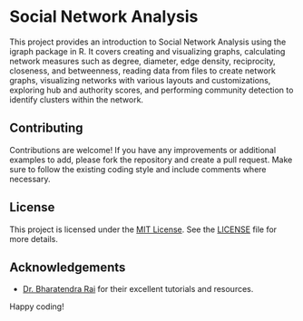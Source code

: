 # Social Network Analysis

This project provides an introduction to Social Network Analysis using the igraph package in R. It covers creating and visualizing graphs, calculating network measures such as degree, diameter, edge density, reciprocity, closeness, and betweenness, reading data from files to create network graphs, visualizing networks with various layouts and customizations, exploring hub and authority scores, and performing community detection to identify clusters within the network.

## Contributing

Contributions are welcome! If you have any improvements or additional examples to add, please fork the repository and create a pull request. Make sure to follow the existing coding style and include comments where necessary.

## License

This project is licensed under the [MIT License](https://choosealicense.com/). See the [LICENSE](https://github.com/Chakrastra/SNA_R?tab=MIT-1-ov-file) file for more details.

## Acknowledgements

-   [Dr. Bharatendra Rai](https://www.youtube.com/@bkrai) for their excellent tutorials and resources.

Happy coding!
